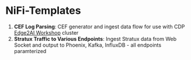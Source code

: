 # NiFi-Templates

1) **CEF Log Parsing**: CEF generator and ingest data flow for use with CDP [Edge2AI Workshop](https://github.com/cloudera-labs/edge2ai-workshop) cluster
2) **Stratux Traffic to Various Endpoints**: Ingest Stratux data from Web Socket and output to Phoenix, Kafka, InfluxDB - all endpoints paramterized
